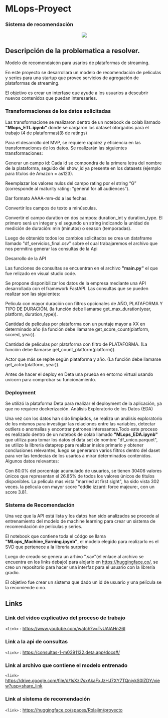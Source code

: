 # MLops-Proyect  

### Sistema de recomendación

  
 <p align="center">  

<img src=https://www.enter.co/wp-content/uploads/2022/04/Plex-768x432.jpg> 

  
</p>





 ## Descripción de la problematica a resolver.  

  

Modelo de recomendaicón para usarios de plataformas de streaming. 

En este proyecto se desarrollará un modelo de recomendación de películas y series para una startup que provee servicios de agregación de plataformas de streaming.   

El objetivo es crear un interfase que ayude a los usuarios a descubrir nuevos contenidos que puedan interesarles.  

    
### Transformaciones de los datos solicitadas

Las transformacione se realizaron dentro de un notebook de colab llamado **"Mlops_ETL.ipynb"** donde se cargaron los dataset otorgados para el trabajo (4 de plataformas)(8 de ratings)

Para el desarrollo del MVP, se requiere rapidez y eficiencia en las transformaciones de los datos. Se realizarán las siguientes transformaciones:  

Generar un campo id: Cada id se compondrá de la primera letra del nombre de la plataforma, seguido del show_id ya presente en los datasets (ejemplo para títulos de Amazon = as123).  

Reemplazar los valores nulos del campo rating por el string “G” (corresponde al maturity rating: “general for all audiences”).  

Dar formato AAAA-mm-dd a las fechas.  

Convertir los campos de texto a minúsculas.  

Convertir el campo duration en dos campos: duration_int y duration_type. El primero será un integer y el segundo un string indicando la unidad de medición de duración: min (minutos) o season (temporadas).  

Luego de obtenido todos los cambios solicitados se crea un dataframe llamado "df_servicios_final.csv" sobre el cual trabajaremos el archivo que nos permitira generar las consultas de la Api

Desarrollo de la API  

Las funciones de consultas se encuentran en el archivo **"main.py"** el que fue relizado en visual studio code.

Se propone disponibilizar los datos de la empresa mediante una API desarrollada con el framework FastAPI. Las consultas que se pueden realizar son las siguientes:  

Película con mayor duración con filtros opcionales de AÑO, PLATAFORMA Y TIPO DE DURACIÓN. (la función debe llamarse get_max_duration(year, platform, duration_type)).  

Cantidad de películas por plataforma con un puntaje mayor a XX en determinado año (la función debe llamarse get_score_count(platform, scored, year)).  

Cantidad de películas por plataforma con filtro de PLATAFORMA. (La función debe llamarse get_count_platform(platform)).  

Actor que más se repite según plataforma y año. (La función debe llamarse get_actor(platform, year)).  

Antes de hacer el deploy en Deta una prueba en entorno virtual usando uvicorn para comprobar su funcionamiento.

### Deployment  

Se utilizó la plataforma Deta para realizar el deployment de la aplicación, ya que no requiere dockerización.
Análisis Exploratorio de los Datos (EDA)  

Una vez con los datos han sido limpiados, se realiza un análisis exploratorio de los mismos para investigar las relaciones entre las variables, detectar outliers o anomalías y encontrar patrones interesantes.Todo este proceso es realizado dentro de un notebok de colab llamado  **"MLops_EDA.ipynb"** que utiliza para tomar los datos el data set de nombre "df_unico.parquet", se utilizo la  librería dataprep  para realizar inside primario y obtener conclusiones relevantes, luego se generaron varios filtros dentro del daset para ver las tendecias de los usarios a mirar determinados contenidos.
Algunos datos relevantes:

Con 80.0% del porcentaje acumulado de usuarios, se tienen 30406 valores únicos que representan el 26.85% de todos los valores únicos de titulos disponibles.
La película mas vista "married at first sight", ha sido vista 302 veces.
la pelicula con mayor score "eddie izzard: force majeure:, con un score  3.81.
  

### Sistema de Recomendación  

Una vez que la API está lista y los datos han sido analizados se procede al entrenamiento del modelo de machine learning para crear un sistema de recomendación de películas y series. 

El notebook que contiene toda el códgo se llama **"MLops_Machine_Earning.ipynb"**, el modelo elegido para realizarlo es el SVD que pertenece a la libreria surprise 

Luego de creado se genera un arhivo ".sav"(el enlace al archivo se encuentra en los links debajo) para alojarlo en https://huggingface.co/, se creo un repositorio para hacer una interfaz para el usuario con la librería gradio.


El objetivo fue crear un sistema que dado un id de usuario y una película se la recomiende o no.  

 
 ## Links  

  ### Link del video explicativo del proceso de trabajo  

  `<link>` : <https://www.youtube.com/watch?v=TvUAlAHn26I>    

  ### Link a la api de consultas  

  `<link>` : <https://consultas-1-m0391132.deta.app/docs#/>
  
  ### Link al archivo que contiene el modelo entrenado
  
  `<link>` https://drive.google.com/file/d/1sXzl7sxAkaFxJzHJ7XY7TQniykS0lZDY/view?usp=share_link
  
  ### Link al sistema de recomendación  

 `<link>` : <https://huggingface.co/spaces/Rolajim/proyecto> 

